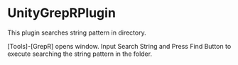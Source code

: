 # UnityGrepRPlugin

This plugin searches string pattern in directory.

[Tools]-[GrepR] opens window.
Input Search String and Press Find Button to execute searching the string pattern in the folder.


